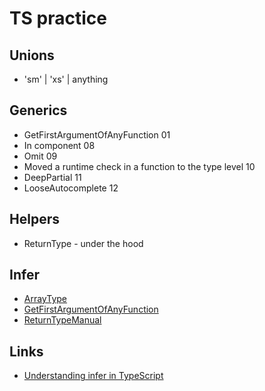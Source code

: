 # TS practice

## Unions 
- 'sm' | 'xs' | anything

## Generics
- GetFirstArgumentOfAnyFunction 01
- In component 08
- Omit 09
- Moved a runtime check in a function to the type level 10
- DeepPartial 11
- LooseAutocomplete 12

## Helpers
- ReturnType - under the hood

## Infer
- [ArrayType](src/infer/Example01.ts)
- [GetFirstArgumentOfAnyFunction](src/generics/Example01.ts)
- [ReturnTypeManual](src/infer/ReturnType01.ts)

## Links
- [Understanding infer in TypeScript](https://blog.logrocket.com/understanding-infer-typescript/)
